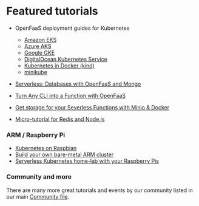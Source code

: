 # Featured tutorials

* OpenFaaS deployment guides for Kubernetes
  - [Amazon EKS](https://www.weave.works/blog/getting-started-with-openfaas-kubernetes-operator-on-eks)
  - [Azure AKS](https://medium.com/@ericstoekl/deploying-openfaas-on-kubernetes-azure-aks-4eea99d0743f)
  - [Google GKE](https://www.openfaas.com/blog/gke-multi-stage/)
  - [DigitalOcean Kubernetes Service](https://blog.alexellis.io/digitalocean-kubernetes-engine/)
  - [Kubernetes in Docker (kind)](https://blog.alexellis.io/be-kind-to-yourself/)
  - [minikube](https://medium.com/devopslinks/getting-started-with-openfaas-on-minikube-634502c7acdf)

* [Serverless: Databases with OpenFaaS and Mongo](https://blog.alexellis.io/serverless-databases-with-openfaas-and-mongo/)

* [Turn Any CLI into a Function with OpenFaaS](https://blog.alexellis.io/cli-functions-with-openfaas/)

* [Get storage for your Severless Functions with Minio & Docker](https://blog.alexellis.io/openfaas-storage-for-your-functions/)

* [Micro-tutorial for Redis and Node.js](https://gist.github.com/alexellis/e05a7b573ae22b209f0214d5766ff07e)

### ARM / Raspberry Pi

* [Kubernetes on Raspbian](https://github.com/alexellis/k8s-on-raspbian)
* [Build your own bare-metal ARM cluster](https://blog.alexellis.io/build-your-own-bare-metal-arm-cluster/)
* [Serverless Kubernetes home-lab with your Raspberry Pis](https://blog.alexellis.io/serverless-kubernetes-on-raspberry-pi/)

### Community and more

There are many more great tutorials and events by our community listed in our main [Community file](https://github.com/openfaas/faas/blob/master/community.md).
